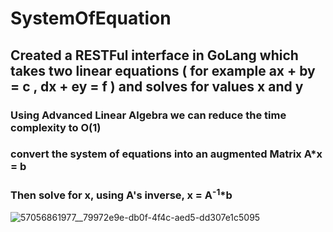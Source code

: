 # SystemOfEquation
## Created a RESTFul interface in GoLang which takes two linear equations ( for example ax + by = c , dx + ey = f ) and solves for values x and y
### Using Advanced Linear Algebra we can reduce the time complexity to O(1)
### convert the system of equations into an augmented Matrix A*x = b
### Then solve for x, using A's inverse, x = A<sup>-1</sup>*b
![57056861977__79972e9e-db0f-4f4c-aed5-dd307e1c5095](https://user-images.githubusercontent.com/37305877/52170940-a4d2a280-2708-11e9-8ddd-146885d19744.JPG)
